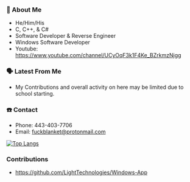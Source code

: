 
### 📖 About Me
 - He/Him/His
 - C, C++, & C#
 - Software Developer & Reverse Engineer
 - Windows Software Developer
 - Youtube: https://www.youtube.com/channel/UCyOqF3k1F4Ke_BZrkmzNjgg

### 🗣️ Latest From Me
 - My Contributions and overall activity on here may be limited due to school starting.

### ☎️ Contact
 - Phone: 443-403-7706
 - Email: fuckblanket@protonmail.com
 
[![Top Langs](https://github-readme-stats.vercel.app/api/top-langs/?username=iBlanket&layout=compact)](https://github.com/anuraghazra/github-readme-stats)


### Contributions
 - https://github.com/LightTechnologies/Windows-App
